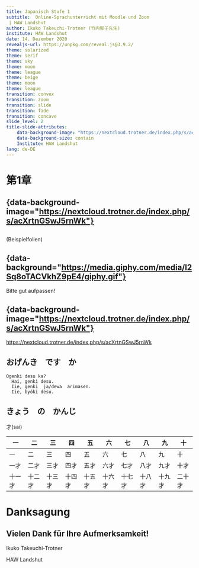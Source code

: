 ```yaml
---
title: Japanisch Stufe 1 
subtitle:  Online-Sprachunterricht mit Moodle und Zoom
 | HAW Landshut
author: Ikuko Takeuchi-Trotner (竹内郁子先生)
institute: HAW Landshut
date: 14. Dezember 2020
revealjs-url: https://unpkg.com/reveal.js@3.9.2/
theme: solarized
theme: serif
theme: sky
theme: moon
theme: league
theme: beige
theme: moon
theme: league
transition: convex 
transition: zoom
transition: slide
transition: fade
transition: concave
slide_level: 2
title-slide-attributes:
    data-background-image: "https://nextcloud.trotner.de/index.php/s/acXrtnGSwJ5rnWk"
    data-background-size: contain
    Institute: HAW Landshut
lang: de-DE
---
```


# 第1章 

## {data-background-image="https://nextcloud.trotner.de/index.php/s/acXrtnGSwJ5rnWk"}

##
(Beispielfolien)


## {data-background="https://media.giphy.com/media/l2Sq8oTACVkhZ9pE4/giphy.gif"}
Bitte gut aufpassen!

## {data-background-image="https://nextcloud.trotner.de/index.php/s/acXrtnGSwJ5rnWk"}
https://nextcloud.trotner.de/index.php/s/acXrtnGSwJ5rnWk

## おげんき　です　か
~~~
Ogenki desu ka?  
  Hai, genki desu.  
  Iie, genki  ja/dewa  arimasen.  
  Iie, byóki desu.  
~~~

## きょう　の　かんじ   
才(sai) 

|一|二|三|四|五|六|七|八|九|十|
|---|---|---|---|---|----------|---|---|---|---|
|一|二|三|四|五|六|七|八|九|十|
|一才|二才|三才|四才|五才|六才|七才|八才|九才|十才|
|十一才|十二才|十三才|十四才|十五才|十六才|十七才|十八才|十九才|二十才|



# Danksagung
## Vielen Dank für Ihre Aufmerksamkeit!

Ikuko Takeuchi-Trotner

HAW Landshut


